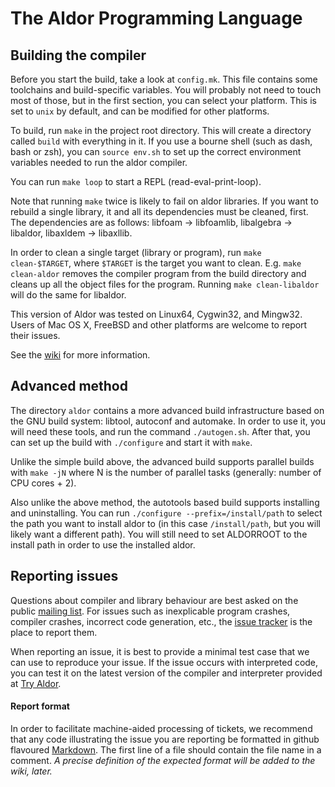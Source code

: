 The Aldor Programming Language
==============================

Building the compiler
---------------------

Before you start the build, take a look at `config.mk`. This file contains
some toolchains and build-specific variables. You will probably not need to
touch most of those, but in the first section, you can select your platform.
This is set to `unix` by default, and can be modified for other platforms.

To build, run `make` in the project root directory. This will create a
directory called `build` with everything in it. If you use a bourne shell
(such as dash, bash or zsh), you can `source env.sh` to set up the correct
environment variables needed to run the aldor compiler.

You can run `make loop` to start a REPL (read-eval-print-loop).

Note that running `make` twice is likely to fail on aldor libraries. If you
want to rebuild a single library, it and all its dependencies must be cleaned,
first. The dependencies are as follows: libfoam -> libfoamlib, libalgebra ->
libaldor, libaxldem -> libaxllib.

In order to clean a single target (library or program), run `make
clean-$TARGET`, where `$TARGET` is the target you want to clean. E.g. `make
clean-aldor` removes the compiler program from the build directory and cleans
up all the object files for the program. Running `make clean-libaldor` will do
the same for libaldor.

This version of Aldor was tested on Linux64, Cygwin32, and Mingw32. Users of
Mac OS X, FreeBSD and other platforms are welcome to report their issues.

See the [wiki](https://github.com/pippijn/aldor/wiki) for more information.


Advanced method
---------------

The directory `aldor` contains a more advanced build infrastructure based on
the GNU build system: libtool, autoconf and automake. In order to use it, you
will need these tools, and run the command `./autogen.sh`. After that, you can
set up the build with `./configure` and start it with `make`.

Unlike the simple build above, the advanced build supports parallel builds
with `make -jN` where N is the number of parallel tasks (generally: number of
CPU cores + 2).

Also unlike the above method, the autotools based build supports installing
and uninstalling. You can run `./configure --prefix=/install/path` to select
the path you want to install aldor to (in this case `/install/path`, but you
will likely want a different path). You will still need to set ALDORROOT to
the install path in order to use the installed aldor.


Reporting issues
----------------

Questions about compiler and library behaviour are best asked on the public
[mailing list](https://groups.google.com/forum/#!forum/aldor-devel). For
issues such as inexplicable program crashes, compiler crashes, incorrect code
generation, etc., the [issue tracker](https://github.com/pippijn/aldor/wiki)
is the place to report them.

When reporting an issue, it is best to provide a minimal test case that we can
use to reproduce your issue. If the issue occurs with interpreted code, you
can test it on the latest version of the compiler and interpreter provided at
[Try Aldor](http://pippijn.github.io/aldor/eval/aldor.html).

#### Report format

In order to facilitate machine-aided processing of tickets, we recommend that
any code illustrating the issue you are reporting be formatted in github
flavoured [Markdown](http://github.github.com/github-flavored-markdown/). The
first line of a file should contain the file name in a comment. *A precise
definition of the expected format will be added to the wiki, later.*
